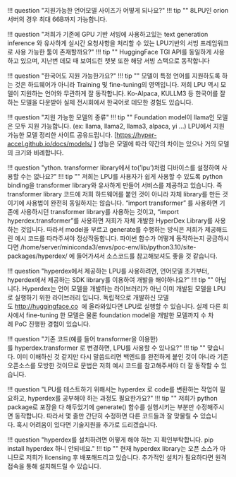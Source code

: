 
!!! question "지원가능한 언어모델 사이즈가 어떻게 되나요?"
!!! tip ""
    8LPU인 orion 서버의 경우 최대 66B까지 가능합니다. 

!!! question "저희가 기존에 GPU 기반 서빙에 사용하고있는 text generation inference 와 유사하게 실시간 요청사항을 처리할 수 있는 LPU기반의 서빙 프레임워크로 사용 가능한 툴이 존재할까요?"
!!! tip ""
    HuggingFace TGI API를 동일하게 사용하고 있으며, 지난번 데모 때 보여드린 챗봇 또한 해당 서빙 스택으로 동작합니다

!!! question "한국어도 지원 가능한가요?"
!!! tip ""
    모델이 특정 언어를 지원하도록 하는 것은 하드웨어가 아니라 Training 및 fine-tuning의 영역입니다. 저희 LPU 역시 모델이 지원하는 언어와 무관하게 잘 동작합니다. Ko-Alpaca, KULLM3 등 한국어를 잘하는 모델을 다운받아 실제 전시회에서 한국어로 데모한 경험도 있습니다.

!!! question "지원 가능한 모델의 종류"
!!! tip ""
    Foundation model이 llama인 모델은 모두 지원 가능합니다. (ex: llama, llama2, llama3, alpaca, yi …) LPU에서 지원 가능한 모델 정리한 사이트 공유드립니다. [https://hyper-accel.github.io/docs/models/ ] 성능은 모델에 따라 약간의 차이는 있으나 거의 모델의 크기와 비례합니다.

!!! question "ython. transformer library에서 to(’lpu’)처럼 디바이스를 설정하여 사용할 수는 없나요?"
!!! tip ""
    저희는 LPU를 사용자가 쉽게 사용할 수 있도록 python binding을 transformer library와 유사하게 만들어 서비스를 제공하고 있습니다. 즉 transformer library 코드에 저희 하드웨어를 붙인 것이 아니라 자체 library를 만든 것이기에 사용법이 완전히 동일하지는 않습니다. “import transformer” 를 사용하면 기존에 사용하시던 transformer library를 사용하는 것이고, “import hyperdex.transformer”를 사용하면 저희가 자체 개발한 HyperDex Library를 사용하는 것입니다. 따라서 model을 부르고 generate를 수행하는 방식은 저희가 제공해드린 예시 코드를 따라주셔야 정상작동합니다. 파이썬 함수가 어떻게 동작하는지 궁금하시다면 /home/server/miniconda3/envs/poc-env/lib/python3.10/site-packages/hyperdex/ 에 들어가셔서 소스코드를 참고해보셔도 좋을 것 같습니다.

!!! question "hyperdex에서 제공하는 LPU를 사용하려면, 언어모델 초기부터, hyperdex에서 제공하는 SDK library를 이용하여 개발을 해야하나요?"
!!! tip ""
    아닙니다. Hyperdex는 언어 모델을 개발하는 라이브러리가 아닌 이미 개발된 모델을 LPU로 실행하기 위한 라이브러리 입니다. 독립적으로 개발하신 모델도 http://huggingface.co  에 올라와있다면 LPU로 실행할 수 있습니다. 실제 다른 회사에서 fine-tuning 한 모델은 물론 foundation model을 개발한 모델까지 수 차례 PoC 진행한 경험이 있습니다.

!!! question "기존 코드(예를 들어 transformer을 이용한)를 hyperdex.transformer 로 변경하면, LPU를 사용할 수 있나요?"
!!! tip ""
    맞습니다. 이미 이해하신 것 같지만 다시 말씀드리면 백엔드를 완전하게 붙인 것이 아니라 기존 오픈소스를 모방한 것이므로 문법은 저희 예시 코드를 참고해주셔야 더 잘 동작할 수 있습니다.

!!! question "LPU를 테스트하기 위해서는 hyperdex 로 code를 변환하는 작업이 필요하고, hyperdex를 공부해야 하는 과정도 필요한가요?"
!!! tip ""
    저희가 python package로 포장을 다 해두었기에 generate() 함수를 실행시키는 부분만 수정해주시면 동작합니다. 따라서 몇 줄만 간단히 수정하면 다른 코드들과 잘 맞물릴 수 있습니다. 혹시 어려움이 있다면 기술지원을 추가로 드리겠습니다.

!!! question "hyperdex를 설치하려면 어떻게 해야 하는 지 확인부탁합니다. pip install hyperdex 하니 안되네요."
!!! tip ""
    현재 hyperdex library는 오픈 소스가 아니므로 저희가 licensing 후 배포해드리고 있습니다. 추가적인 설치가 필요하다면 원격 접속을 통해 설치해드릴 수 있습니다.

